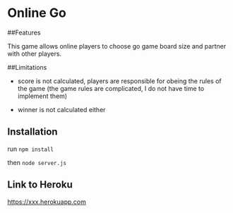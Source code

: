# Online Go

##Features

This game allows online players to choose go game board size and partner with other players.

##Limitations

- score is not calculated, players are responsible for obeing the rules of the game (the game rules are complicated, I do not have time to implement them)

- winner is not calculated either

## Installation

run `npm install`

then `node server.js`

## Link to Heroku

https://xxx.herokuapp.com
